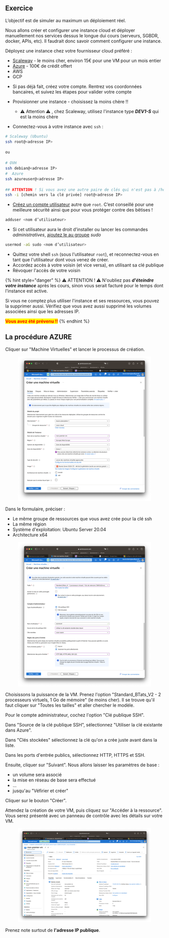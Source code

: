 ## Exercice

L’objectif est de simuler au maximum un déploiement réel.

Nous allons créer et configurer une instance cloud et déployer manuellement nos services dessus le longue dui cours (serveurs, SGBDR, docker, APIs, etc). Il faudrait donc savoir comment configurer une instance.

Déployez une instance chez votre fournisseur cloud préféré :
-  [Scaleway](https://www.scaleway.com/) - le moins cher, environ 15€ pour une VM pour un mois entier
-  [Azure](https://portal.azure.com) - 100€ de crédit offert
-  AWS
-  GCP

* Si pas déjà fait, créez votre compte. Rentrez vos coordonnées bancaires, et suivez les étapes pour valider votre compte 

* Provisionner une instance - choisissez la moins chère !!
  * &#x20;:warning: Attention :warning: , chez Scaleway, utilisez l'instance type _**DEV1-S**_ qui est la moins chère
* Connectez-vous à votre instance avec `ssh` :

```bash
# Scaleway (Ubuntu)
ssh root@<adresse IP>

ou

# OVH
ssh debian@<adresse IP>
#  Azure
ssh azureuser@<adresse IP>

## ATTENTION ! Si vous avez une autre paire de clés qui n'est pas à /home/[UTILISATEUR]/.ssh :
ssh -i [chemin vers la clé privée] root@<adresse IP>
```

* [Créez un compte utilisateur](../050-droits/qui.md) autre que `root`. C’est conseillé pour une meilleure sécurité ainsi que pour vous protéger contre des bêtises !

```bash
adduser <nom d’utilisateur>
```

* Si cet utilisateur aura le droit d’installer ou lancer les commandes _administratives_, [ajoutez le au groupe](../050-droits/qui.md) _sudo_

```bash
usermod -aG sudo <nom d’utilisateur>
```

* Quittez votre shell `ssh` (sous l'utilisateur `root`), et reconnectez-vous en tant que l'utilisateur dont vous venez de créer.
* Accordez accès à votre voisin (et vice versa), en utilisant sa clé publique
* Révoquer l'accès de votre voisin


{% hint style="danger" %}
:warning: ATTENTION ! :warning:  N'oubliez pas _**d'éteindre votre instance**_ après les cours, sinon vous serait facturé pour le temps dont l'instance est active.

Si vous ne comptez plus utiliser l'instance et ses ressources, vous pouvez la supprimer aussi. Vérifiez que vous avez aussi supprimé les volumes associées ainsi que les adresses IP.

<mark style="color:red;">**Vous avez été prévenu !!**</mark>
{% endhint %}


## La procédure AZURE


Cliquer sur "Machine Virtuelles" et lancer le processus de création.

<figure><img src="./img/vm01.png" alt=""><figcaption></figcaption></figure>

Dans le formulaire, préciser :

* Le même groupe de ressources que vous avez crée pour la clé ssh
* La même région
* Système d'exploitation: Ubuntu Server 20.04
* Architecture x64

<figure><img src="./img/vm02.png" alt=""><figcaption></figcaption></figure>

Choisissons la puissance de la VM. Prenez l'option "Standard\_BTats\_V2 - 2 processeurs virtuels, 1 Go de mémoire" (le moins cher). Il se trouve qu'il faut cliquer sur "Toutes les tailles" et aller chercher le modèle.

Pour le compte administrateur, cochez l'option "Clé publique SSH".

Dans "Source de la clé publique SSH", sélectionnez "Utiliser la clé existante dans Azure".

Dans "Clés stockées" sélectionnez la clé qu'on a crée juste avant dans la liste.

Dans les ports d'entrée publics, sélectionnez HTTP, HTTPS et SSH.

Ensuite, cliquer sur "Suivant". Nous allons laisser les paramètres de base :

* un volume sera associé
* la mise en réseau de base sera effectué
* ...
* jusqu'au "Véfirier et créer"

Cliquer sur le bouton "Créer".

Attendez la création de votre VM, puis cliquez sur "Accéder à la ressource". Vous serez présenté avec un panneau de contrôle avec les détails sur votre VM.

<figure><img src="./img/azure03.png" alt=""><figcaption></figcaption></figure>

Prenez note surtout de **l'adresse IP publique**.

